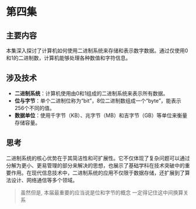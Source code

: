 # 第四集

## 主要内容

本集深入探讨了计算机如何使用二进制系统来存储和表示数字数据。通过仅使用0和1的二进制数，计算机能够处理各种数值和字符信息。

## 涉及技术

- **二进制系统**：计算机使用由0和1组成的二进制系统来表示所有数据。
- **位与字节**：单个二进制位称为“bit”，8位二进制数组成一个“byte”，能表示256个不同的值。
- **数据单位**：使用千字节（KB）、兆字节（MB）和吉字节（GB）等单位来衡量存储容量。

## 思考



二进制系统的核心优势在于其简洁性和可扩展性。它不仅体现了复杂问题可以通过分解为更小、更易管理的部分来解决的思想，也展示了基础学科在技术突破中的重要作用。在现代信息技术中，二进制系统的应用不仅限于数据存储，还扩展到了算法设计、网络通信等多个领域。
> 虽然但是, 本届最重要的应当说是位和字节的概念
> 一定得记住这中间换算关系

